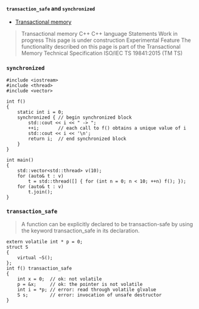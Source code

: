 #### `transaction_safe` and `synchronized`
- [Transactional memory](https://en.cppreference.com/w/cpp/language/transactional_memory)
>Transactional memory
> C++ C++ language Statements 
>	Work in progress This page is under construction
>	Experimental Feature The functionality described on this page is part of the Transactional Memory Technical 
> Specification ISO/IEC TS 19841:2015 (TM TS)

### `synchronized`

```
#include <iostream>
#include <thread>
#include <vector>
 
int f()
{
    static int i = 0;
    synchronized { // begin synchronized block
        std::cout << i << " -> ";
        ++i;       // each call to f() obtains a unique value of i
        std::cout << i << '\n';
        return i;  // end synchronized block
    }
}
 
int main()
{
    std::vector<std::thread> v(10);
    for (auto& t : v)
        t = std::thread([] { for (int n = 0; n < 10; ++n) f(); });
    for (auto& t : v)
        t.join();
}
```
### `transaction_safe`
> A function can be explicitly declared to be transaction-safe by using the keyword transaction_safe in its declaration.

```
extern volatile int * p = 0;
struct S
{
    virtual ~S();
};
int f() transaction_safe
{
    int x = 0;  // ok: not volatile
    p = &x;     // ok: the pointer is not volatile
    int i = *p; // error: read through volatile glvalue
    S s;        // error: invocation of unsafe destructor
}
```
